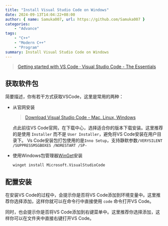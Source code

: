 ```yaml
---
title: "Install Visual Studio Code on Windows"
date: 2024-09-13T14:04:22+08:00
author: { name: Samuka007, url: https://github.com/Samuka007 }
categories:
    - "Advance"
tags:
    - "C++"
    - "Modern C++"
    - "Program"
summary: Install Visual Studio Code on Windows
---
```


> [Getting started with VS Code · Visual Studio Code - The Essentials](https://microsoft.github.io/vscode-essentials/en/01-getting-started.html)

## 获取软件包

简要描述，你有若干方式获取VSCode，这里是常用的两种：

- 从官网安装

    > [Download Visual Studio Code - Mac, Linux, Windows](https://code.visualstudio.com/Download)

    点此前往VS Code官网，在下载中心，选择适合你的版本下载安装。这里推荐的是使用 `Installer` 而不是 `User Installer`，避免将VS Code安装在用户目录下。
    Vs Code安装包打包使用的是`Inno Setup`，支持静默参数`/VERYSILENT /SUPPRESSMSGBOXES /NORESTART /SP-`

- 使用Windows包管理器[WinGet]安装

    ```shell
    winget install Microsoft.VisualStudioCode
    ```

## 配置安装

在安装VS Code的过程中，会提示你是否将VS Code添加到环境变量中。这里推荐你选择添加，这样你就可以在命令行中直接使用 `code` 命令打开VS Code。

同时，也会提示你是否将VS Code添加到右键菜单中。这里推荐你选择添加，这样你可以在文件夹中直接右键打开VS Code。
<!-- link to using_vscode -->

[WinGet]: https://learn.microsoft.com/en-us/windows/package-manager/winget/

<DiscourseComments />
